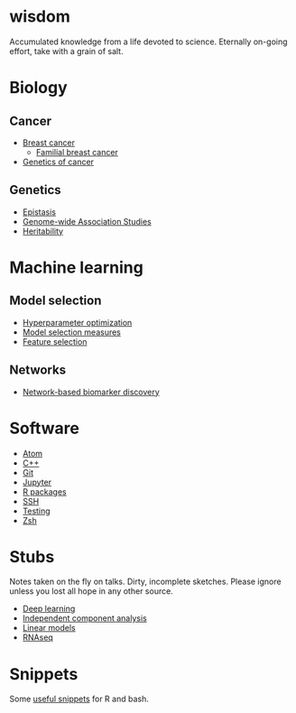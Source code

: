 # wisdom

Accumulated knowledge from a life devoted to science. Eternally on-going effort, take with a grain of salt.

# Biology

## Cancer

* [Breast cancer](notes/bio/brca.md)
  * [Familial breast cancer](notes/bio/familial_brca.md)
* [Genetics of cancer](notes/bio/cancer_genetics.md)

## Genetics

* [Epistasis](notes/bio/epistasis.md)
* [Genome-wide Association Studies](notes/bio/gwas.md)
* [Heritability](notes/bio/heritability.md)

# Machine learning

## Model selection

* [Hyperparameter optimization](notes/machine_learning/hyperparameter_optimization.md)
* [Model selection measures](notes/machine_learning/model_selection_measures.md)
* [Feature selection](notes/machine_learning/feature_selection.md)

## Networks

* [Network-based biomarker discovery](notes/machine_learning/network_biomarker_discovery.md)

# Software

* [Atom](notes/software/atom.md)
* [C++](notes/software/cpp.md)
* [Git](notes/software/git.md)
* [Jupyter](notes/software/jupyter.md)
* [R packages](notes/software/rpackages.md)
* [SSH](notes/software/ssh.md)
* [Testing](notes/software/testing.md)
* [Zsh](notes/software/zsh.md)

# Stubs

Notes taken on the fly on talks. Dirty, incomplete sketches. Please ignore unless you lost all hope in any other source.

* [Deep learning](notes/machine_learning/deep_learning.md)
* [Independent component analysis](notes/data_analysis/independent_component_analysis.md)
* [Linear models](notes/machine_learning/linear_models.md)
* [RNAseq](notes/bio/rnaseq.md)


# Snippets

Some [useful snippets](https://github.com/hclimente/wisdom/tree/master/code) for R and bash.
